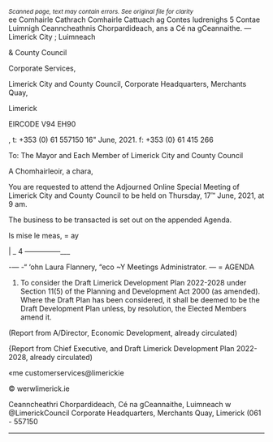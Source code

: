 *<small>Scanned page, text may contain errors. See original file for clarity</small>*  
ee Comhairle Cathrach Comhairle Cattuach ag Contes ludrenighs
5 Contae Luimnigh Ceanncheathnis Chorpardideach,
ans a Cé na gCeannaithe.
— Limerick City ; Luimneach

& County Council

Corporate Services,

Limerick City and County Council,
Corporate Headquarters,
Merchants Quay,

Limerick

EIRCODE V94 EH90

, t: +353 (0) 61 557150
16" June, 2021. f: +353 (0} 61 415 266

To: The Mayor and Each Member of Limerick City and County Council

A Chomhairleoir, a chara,

You are requested to attend the Adjourned Online Special Meeting of Limerick City and
County Council to be held on Thursday, 17™ June, 2021, at 9 am.

The business to be transacted is set out on the appended Agenda.

Is mise le meas,
= ay

|
\_ 4 —————___

-— -“ ‘ohn
Laura Flannery, “eco ~Y
Meetings Administrator. — =
AGENDA

1. To consider the Draft Limerick Development Plan 2022-2028 under Section 11(5) of
the Planning and Development Act 2000 (as amended). Where the Draft Plan has
been considered, it shall be deemed to be the Draft Development Plan unless, by
resolution, the Elected Members amend it.

(Report from A/Director, Economic Development, already circulated)

{Report from Chief Executive, and Draft Limerick Development Plan
2022-2028, already circulated)

«me customerservices@limerickie

© werwlimerick.ie

Ceanncheathri Chorpardideach, Cé na gCeannaithe, Luimneach w @LimerickCouncil
Corporate Headquarters, Merchants Quay, Limerick (061 - 557150

---
